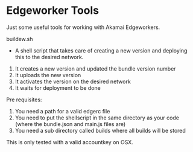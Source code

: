 # Edgeworker Tools
Just some useful tools for working with Akamai Edgeworkers.

buildew.sh 
- A shell script that takes care of creating a new version and deploying this to the desired network. 
1. It creates a new version and updated the bundle version number
2. It uploads the new version
3. It activates the version on the desired network
4. It waits for deployment to be done

Pre requisites:
1. You need a path for a valid edgerc file
2. You need to put the shellscript in the same directory as your code (where the bundle.json and main.js files are)
3. You need a sub directory called builds where all builds will be stored

This is only tested with a valid accountkey on OSX.
